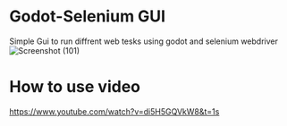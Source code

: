 # Godot-Selenium GUI
Simple Gui to run diffrent web tesks using godot and selenium webdriver
![Screenshot (101)](https://user-images.githubusercontent.com/50925047/115124933-cd83a180-9fcd-11eb-9928-008cda863ccb.png)
# How to use video
https://www.youtube.com/watch?v=di5H5GQVkW8&t=1s
